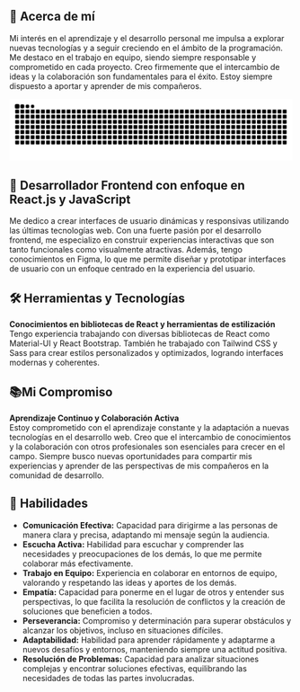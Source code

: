## 🌟 Acerca de mí
Mi interés en el aprendizaje y el desarrollo personal me impulsa a explorar nuevas tecnologías y a seguir creciendo en el ámbito de la programación. Me destaco en el trabajo en equipo, siendo siempre responsable y comprometido en cada proyecto. Creo firmemente que el intercambio de ideas y la colaboración son fundamentales para el éxito. Estoy siempre dispuesto a aportar y aprender de mis compañeros.

<img src="https://raw.githubusercontent.com/mashb1t/mashb1t/output/github-contribution-grid-snake-dark.svg" alt="Estadísticas de GitHub">

## 💼 Desarrollador Frontend con enfoque en React.js y JavaScript
Me dedico a crear interfaces de usuario dinámicas y responsivas utilizando las últimas tecnologías web. Con una fuerte pasión por el desarrollo frontend, me especializo en construir experiencias interactivas que son tanto funcionales como visualmente atractivas. Además, tengo conocimientos en Figma, lo que me permite diseñar y prototipar interfaces de usuario con un enfoque centrado en la experiencia del usuario.

## 🛠️ Herramientas y Tecnologías
**Conocimientos en bibliotecas de React y herramientas de estilización**  
Tengo experiencia trabajando con diversas bibliotecas de React como Material-UI y React Bootstrap. También he trabajado con Tailwind CSS y Sass para crear estilos personalizados y optimizados, logrando interfaces modernas y coherentes.

## 📚Mi Compromiso
**Aprendizaje Continuo y Colaboración Activa**  
Estoy comprometido con el aprendizaje constante y la adaptación a nuevas tecnologías en el desarrollo web. Creo que el intercambio de conocimientos y la colaboración con otros profesionales son esenciales para crecer en el campo. Siempre busco nuevas oportunidades para compartir mis experiencias y aprender de las perspectivas de mis compañeros en la comunidad de desarrollo.


## 🔧 Habilidades
- **Comunicación Efectiva:** Capacidad para dirigirme a las personas de manera clara y precisa, adaptando mi mensaje según la audiencia.
- **Escucha Activa:** Habilidad para escuchar y comprender las necesidades y preocupaciones de los demás, lo que me permite colaborar más efectivamente.
- **Trabajo en Equipo:** Experiencia en colaborar en entornos de equipo, valorando y respetando las ideas y aportes de los demás.
- **Empatía:** Capacidad para ponerme en el lugar de otros y entender sus perspectivas, lo que facilita la resolución de conflictos y la creación de soluciones que beneficien a todos.
- **Perseverancia:** Compromiso y determinación para superar obstáculos y alcanzar los objetivos, incluso en situaciones difíciles.
- **Adaptabilidad:** Habilidad para aprender rápidamente y adaptarme a nuevos desafíos y entornos, manteniendo siempre una actitud positiva.
- **Resolución de Problemas:** Capacidad para analizar situaciones complejas y encontrar soluciones efectivas, equilibrando las necesidades de todas las partes involucradas.
